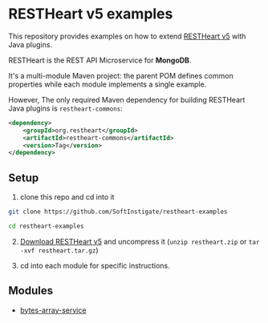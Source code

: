 # RESTHeart v5 examples

This repository provides examples on how to extend [RESTHeart v5](https://github.com/SoftInstigate/restheart) with Java plugins. 

RESTHeart is the REST API Microservice for __MongoDB__.

It's a multi-module Maven project: the parent POM defines common properties while each module implements a single example.

However, The only required Maven dependency for building RESTHeart Java plugins is `restheart-commons`:

```xml
<dependency>
    <groupId>org.restheart</groupId>
    <artifactId>restheart-commons</artifactId>
    <version>Tag</version>
</dependency>
```

## Setup

1) clone this repo and cd into it

```bash
git clone https://github.com/SoftInstigate/restheart-examples

cd restheart-examples
```

2) [Download RESTHeart v5](https://github.com/SoftInstigate/restheart/releases/tag/5.0.0-RC3) and uncompress it (`unzip restheart.zip` or `tar -xvf restheart.tar.gz`)

3) cd into each module for specific instructions.

## Modules

 - [bytes-array-service](bytes-array-service/README.md)
